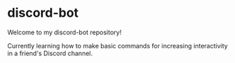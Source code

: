 # discord-bot


Welcome to my discord-bot repository!

Currently learning how to make basic commands for increasing interactivity in a friend's Discord channel.
